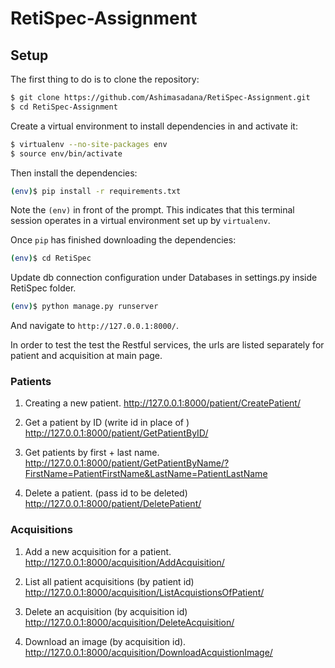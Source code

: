 # RetiSpec-Assignment

## Setup

The first thing to do is to clone the repository:

```sh
$ git clone https://github.com/Ashimasadana/RetiSpec-Assignment.git
$ cd RetiSpec-Assignment
```

Create a virtual environment to install dependencies in and activate it:

```sh
$ virtualenv --no-site-packages env
$ source env/bin/activate
```

Then install the dependencies:

```sh
(env)$ pip install -r requirements.txt
```
Note the `(env)` in front of the prompt. This indicates that this terminal
session operates in a virtual environment set up by `virtualenv`.

Once `pip` has finished downloading the dependencies:
```sh
(env)$ cd RetiSpec
```

Update db connection configuration under Databases in settings.py inside RetiSpec folder.

```sh
(env)$ python manage.py runserver
```
And navigate to `http://127.0.0.1:8000/`.

In order to test the test the Restful services, the urls are listed separately for patient and acquisition at main page.

### Patients

1. Creating a new patient.
http://127.0.0.1:8000/patient/CreatePatient/

2. Get a patient by ID (write id in place of <id>)
http://127.0.0.1:8000/patient/GetPatientByID/<id>

3. Get patients by first + last name.
http://127.0.0.1:8000/patient/GetPatientByName/?FirstName=PatientFirstName&LastName=PatientLastName

4. Delete a patient. (pass id to be deleted)
http://127.0.0.1:8000/patient/DeletePatient/<id>


### Acquisitions

1. Add a new acquisition for a patient.
http://127.0.0.1:8000/acquisition/AddAcquisition/

2. List all patient acquisitions (by patient id)
http://127.0.0.1:8000/acquisition/ListAcquistionsOfPatient/<id>

3. Delete an acquisition (by acquisition id)
http://127.0.0.1:8000/acquisition/DeleteAcquisition/<id>

4. Download an image (by acquisition id).
http://127.0.0.1:8000/acquisition/DownloadAcquistionImage/<id>
